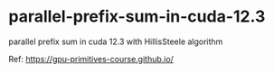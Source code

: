 # parallel-prefix-sum-in-cuda-12.3

parallel prefix sum in cuda 12.3 with HillisSteele algorithm

Ref: https://gpu-primitives-course.github.io/
